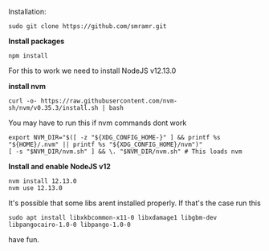 Installation:

```
sudo git clone https://github.com/smramr.git
```
**Install packages**
```
npm install
```

For this to work we need to install NodeJS v12.13.0

**install nvm**
```
curl -o- https://raw.githubusercontent.com/nvm-sh/nvm/v0.35.3/install.sh | bash
```

You may have to run this if nvm commands dont work
```
export NVM_DIR="$([ -z "${XDG_CONFIG_HOME-}" ] && printf %s "${HOME}/.nvm" || printf %s "${XDG_CONFIG_HOME}/nvm")"
[ -s "$NVM_DIR/nvm.sh" ] && \. "$NVM_DIR/nvm.sh" # This loads nvm
```

**Install and enable NodeJS v12**</br>
```
nvm install 12.13.0
nvm use 12.13.0
```
It's possible that some libs arent installed properly. If that's the case run this
```
sudo apt install libxkbcommon-x11-0 libxdamage1 libgbm-dev libpangocairo-1.0-0 libpango-1.0-0
```


have fun.
